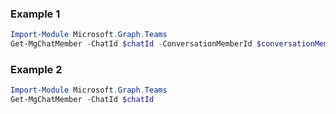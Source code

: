 ### Example 1
``` powershell
Import-Module Microsoft.Graph.Teams
Get-MgChatMember -ChatId $chatId -ConversationMemberId $conversationMemberId
```
### Example 2
``` powershell
Import-Module Microsoft.Graph.Teams
Get-MgChatMember -ChatId $chatId
```
